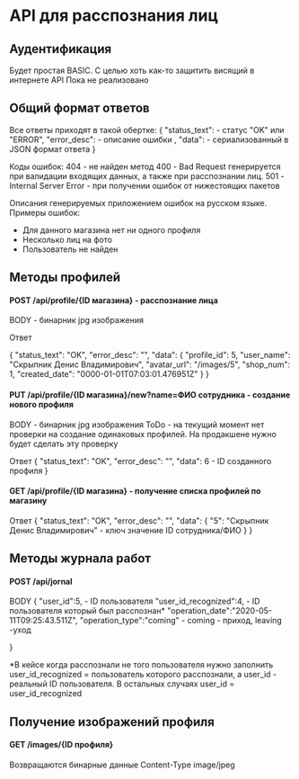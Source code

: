 # API для расспознания лиц

## Аудентификация

Будет простая  BASIC. С целью хоть как-то защитить висящий в интернете API
 Пока не реализовано

##  Общий формат ответов 

Все ответы приходят в такой обертке: 
{
    "status_text": - статус "OK" или "ERROR",
    "error_desc": - описание ошибки ,
    "data": - сериализованный в JSON формат ответа
}

Коды ошибок:
404 - не найден метод
400 - Bad Request генерируется при валидации входящих данных, а также при расспознании лиц. 
501 - Internal Server Error - при получении ошибок от нижестоящих пакетов

Описания генерируемых приложением ошибок на русском языке. Примеры ошибок:
- Для данного магазина нет ни одного профиля
- Несколько лиц на фото
- Пользователь не найден

## Методы профилей

#### POST /api/profile/{ID магазина} - расспознание лица

BODY - бинарник jpg изображения 

Ответ

{
    "status_text": "OK",
    "error_desc": "",
    "data": {
        "profile_id": 5, 
        "user_name": "Скрыпник Денис Владимирович",
        "avatar_url": "/images/5",
        "shop_num": 1,
        "created_date": "0000-01-01T07:03:01.476951Z"
    }
}

#### PUT /api/profile/{ID магазина}/new?name=ФИО сотрудника - создание нового профиля
BODY - бинарник jpg изображения
ToDo - на текущий момент нет проверки на создание одинаковых профилей. На продакшене нужно будет сделать эту проверку

Ответ 
{
    "status_text": "OK",
    "error_desc": "",
    "data": 6 - ID созданного профиля 
}

#### GET /api/profile/{ID магазина} - получение списка профилей по магазину

Ответ 
{
    "status_text": "OK",
    "error_desc": "",
    "data": {
        "5": "Скрыпник Денис Владимирович" - ключ значение ID сотрудника/ФИО
    }
}


## Методы журнала работ 

#### POST /api/jornal

BODY 
{
    "user_id":5, -  ID пользователя 
    "user_id_recognized":4, - ID пользователя который был расспознан*
    "operation_date":"2020-05-11T09:25:43.511Z",
    "operation_type":"coming" - coming - приход, leaving -уход

}

*В кейсе когда расспознали не того пользователя нужно заполнить user_id_recognized = пользователь которого расспознали, а user_id - реальный ID пользователя. 
В остальных случаях user_id = user_id_recognized


## Получение изображений профиля 

#### GET /images/{ID профиля}
Возвращаются бинарные данные Content-Type image/jpeg

